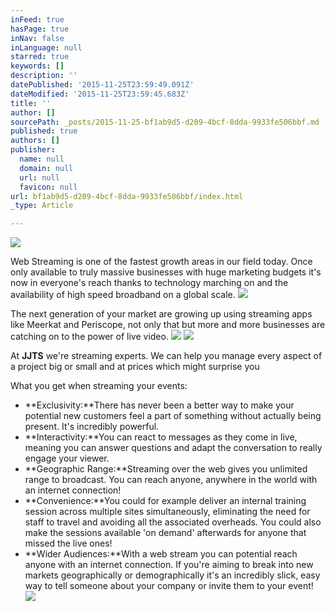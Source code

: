 ```yaml
---
inFeed: true
hasPage: true
inNav: false
inLanguage: null
starred: true
keywords: []
description: ''
datePublished: '2015-11-25T23:59:49.091Z'
dateModified: '2015-11-25T23:59:45.683Z'
title: ''
author: []
sourcePath: _posts/2015-11-25-bf1ab9d5-d209-4bcf-8dda-9933fe506bbf.md
published: true
authors: []
publisher:
  name: null
  domain: null
  url: null
  favicon: null
url: bf1ab9d5-d209-4bcf-8dda-9933fe506bbf/index.html
_type: Article

---
```

![](https://the-grid-user-content.s3-us-west-2.amazonaws.com/ccca1481-0a10-452c-9c91-c7c96ba67dde.jpg)

Web Streaming is one of the fastest growth areas in our field today. Once only available to truly massive businesses with huge marketing budgets it's now in everyone's reach thanks to technology marching on and the availability of high speed broadband on a global scale.
![](https://the-grid-user-content.s3-us-west-2.amazonaws.com/5f4354be-8663-435c-bb7d-04df2225e9b4.jpg)

The next generation of your market are growing up using streaming apps like Meerkat and Periscope, not only that but more and more businesses are catching on to the power of live video.
![](https://the-grid-user-content.s3-us-west-2.amazonaws.com/8e5f760f-e448-46e8-b217-ea4184ec37b4.jpg)
![](https://the-grid-user-content.s3-us-west-2.amazonaws.com/befce5ca-dda3-46e2-9d61-6ae8b6253a3c.jpg)

At **JJTS** we're streaming experts. We can help you manage every aspect of a project big or small and at prices which might surprise you

What you get when streaming your events:

* **Exclusivity:**There has never been a better way to make your potential new customers feel a part of something without actually being present. It's incredibly powerful.
* **Interactivity:**You can react to messages as they come in live, meaning you can answer questions and adapt the conversation to really engage your viewer.
* **Geographic Range:**Streaming over the web gives you unlimited range to broadcast. You can reach anyone, anywhere in the world with an internet connection!
* **Convenience:**You could for example deliver an internal training session across multiple sites simultaneously, eliminating the need for staff to travel and avoiding all the associated overheads. You could also make the sessions available 'on demand' afterwards for anyone that missed the live ones!
* **Wider Audiences:**With a web stream you can potential reach anyone with an internet connection. If you're aiming to break into new markets geographically or demographically it's an incredibly slick, easy way to tell someone about your company or invite them to your event!
![](https://the-grid-user-content.s3-us-west-2.amazonaws.com/8de5119b-24ba-4972-8aa2-74881e9792ef.jpg)